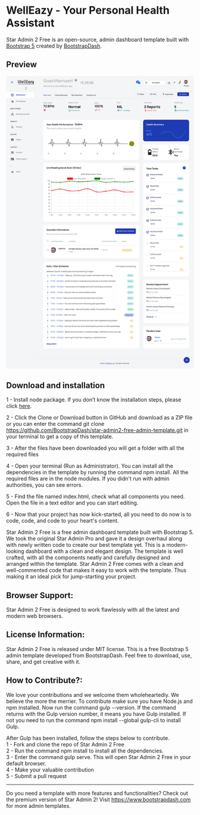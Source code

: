 

<h1>WellEazy - Your Personal Health Assistant</h1>
Star Admin 2 Free is an open-source, admin dashboard template built with <a href="https://getbootstrap.com/" target="_blank">Bootstrap 5</a>  created by <a href="https://www.bootstrapdash.com/" target="_blank">BootstrapDash</a>.

<h2>Preview</h2>
<a href="https://welleazy.herokuapp.com/" target="_blank"><img src="static\images\welleazy.jpg"></a>

<h2>Download and installation</h2>

1 - Install node package. If you don’t know the installation steps, please click <a href="https://nodejs.org/en/">here</a>.

2 - Click the Clone or Download button in GitHub and download as a ZIP file or you can enter the command git clone https://github.com/BootstrapDash/star-admin2-free-admin-template.git in your terminal to get a copy of this template.

3 - After the files have been downloaded you will get a folder with all the required files

4 - Open your terminal (Run as Administrator). You can install all the dependencies in the template by running the command npm install. All the required files are in the node modules. If you didn't run with admin authorities, you can see errors.

5 - Find the file named index.html, check what all components you need. Open the file in a text editor and you can start editing.

6 - Now that your project has now kick-started, all you need to do now is to code, code, and code to your heart's content.

Star Admin 2 Free is a free admin dashboard template built with Bootstrap 5. We took the original Star Admin Pro and gave it a design overhaul along with newly written code to create our best template yet. This is a modern-looking dashboard with a clean and elegant design. The template is well crafted, with all the components neatly and carefully designed and arranged within the template. Star Admin 2 Free comes with a clean and well-commented code that makes it easy to work with the template. Thus making it an ideal pick for jump-starting your project.

<h2>Browser Support:</h2>

Star Admin 2 Free is designed to work flawlessly with all the latest and modern web browsers.

<h2>License Information:</h2>


Star Admin 2 Free is released under MIT license. This is a free Bootstrap 5 admin template developed from BootstrapDash. Feel free to download, use, share, and get creative with it.



<h2>How to Contribute?:</h2>


We love your contributions and we welcome them wholeheartedly. We believe the more the merrier. To contribute make sure you have Node.js and npm installed. Now run the command gulp --version. If the command returns with the Gulp version number, it means you have Gulp installed. If not you need to run the command npm install --global gulp-cli to install Gulp.


After Gulp has been installed, follow the steps below to contribute.
  <br>
	1 -  Fork and clone the repo of Star Admin 2 Free
  <br>
	2 - Run the command npm install to install all the dependencies.
  <br>
	3 - Enter the command gulp serve. This will open Star Admin 2 Free in your default browser.
  <br>
	4 - Make your valuable contribution
  <br>
	5 - Submit a pull request
  <hr>
Do you need a template with more features and functionalities? Check out the premium version of Star Admin 2! Visit <a href="https://www.bootstrapdash.com" target="_blank">https://www.bootstrapdash.com</a> for more admin templates.
